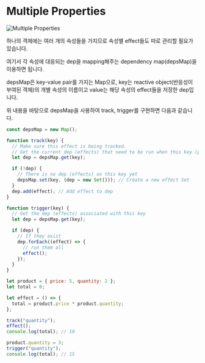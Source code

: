 # Multiple Properties

<Image src="../_images/multiple_properties.jpg" alt="Multiple Properties"/>

하나의 객체에는 여러 개의 속성들을 가지므로 속성별 effect들도 따로 관리할 필요가 있습니다.

여기서 각 속성에 대응되는 dep을 mapping해주는 dependency map(depsMap)을 이용하면 됩니다.

depsMap은 key-value pair를 가지는 Map으로, key는 reactive object(반응성이 부여된 객체)의 개별 속성의 이름이고 value는 해당 속성의 effect들을 저장한 dep입니다.

위 내용을 바탕으로 depsMap을 사용하여 track, trigger를 구현하면 다음과 같습니다.

```js
const depsMap = new Map();

function track(key) {
  // Make sure this effect is being tracked.
  // Get the current dep (effects) that need to be run when this key (property) is set
  let dep = depsMap.get(key);

  if (!dep) {
    // There is no dep (effects) on this key yet
    depsMap.set(key, (dep = new Set())); // Create a new effect Set
  }
  dep.add(effect); // Add effect to dep
}

function trigger(key) {
  // Get the dep (effects) associated with this key
  let dep = depsMap.get(key);

  if (dep) {
    // If they exist
    dep.forEach((effect) => {
      // run them all
      effect();
    });
  }
}
```

```js
let product = { price: 5, quantity: 2 };
let total = 0;

let effect = () => {
  total = product.price * product.quantity;
};

track("quantity");
effect();
console.log(total); // 10

product.quantity = 3;
trigger("quantity");
console.log(total); // 15
```
